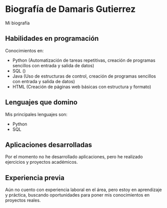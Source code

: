 # Biografía de Damaris Gutierrez
Mi biografía

## Habilidades en programación
Conocimientos en:
- Python (Automatización de tareas repetitivas, creación de programas sencillos con entrada y salida de datos)
- SQL ()
- Java (Uso de estructuras de control, creación de programas sencillos con entrada y salida de datos)
- HTML (Creación de páginas web básicas con estructura y formato)

## Lenguajes que domino
Mis principales lenguajes son:
- Python
- SQL

## Aplicaciones desarrolladas
Por el momento no he desarrollado aplicaciones, pero he realizado ejercicios y proyectos académicos.

## Experiencia previa
Aún no cuento con experiencia laboral en el área, pero estoy en aprendizaje y práctica, buscando oportunidades para poner mis conocimientos en proyectos reales.